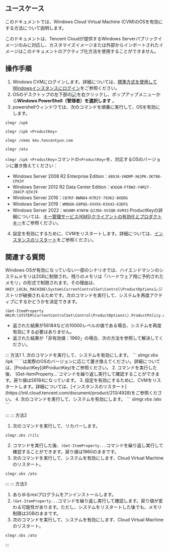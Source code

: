 ## ユースケース
このドキュメントでは、Windows Cloud Virtual Machine (CVM)のOSを有効にする方法について説明します。



<dx-alert infotype="explain" title="">
このドキュメントは、Tencent Cloudが提供するWindows Serverパブリックイメージのみに対応し、カスタマイズイメージまたは外部からインポートされたイメージはこのドキュメントのアクティブ化方法を使用することができません。
</dx-alert>




## 操作手順
1. Windows CVMにログインします。詳細については、[標準方式を使用してWindowsインスタンスにログイン](https://intl.cloud.tencent.com/document/product/213/41018)をご参照ください。
2. OSのデスクトップの左下部の<img src="https://qcloudimg.tencent-cloud.cn/raw/0cfefcbe7474bf6b532a589c53314d5b.png" style="margin:-3px 0px">を右クリックし、ポップアップメニューから**Windows PowerShell（管理者）を選択します** 。
3. powershellウィンドウでは、次のコマンドを順番に実行して、OSを有効にします。
```
slmgr /upk
```
```
slmgr /ipk <ProductKey>
```
```
slmgr /skms kms.tencentyun.com
```
```
slmgr /ato
```
[](id:ProductKey)`slmgr /ipk <ProductKey>`コマンドの`<ProductKey>`を、対応するOSのバージョンに置き換えてください：
   - Windows Server 2008 R2 Enterprise Edition：`489J6-VHDMP-X63PK-3K798-CPX3Y`
   - Windows Server 2012 R2 Data Center Edition：`W3GGN-FT8W3-Y4M27-J84CP-Q3VJ9`
   - Windows Server 2016：`CB7KF-BWN84-R7R2Y-793K2-8XDDG`
   - Windows Server 2019：`WMDGN-G9PQG-XVVXX-R3X43-63DFG`
   - Windows Server 2022：`WX4NM-KYWYW-QJJR4-XV3QB-6VM33`
ProductKeyの詳細については、[キー管理サービス(KMS)クライアントの有効化とプロダクトキー](https://docs.microsoft.com/zh-cn/windows-server/get-started/kms-client-activation-keys)をご参照ください。
4. 設定を有効にするために、CVMをリスタートします。詳細については、[インスタンスのリスタート](https://intl.cloud.tencent.com/document/product/213/4928)をご参照ください。


## 関連する質問
Windows OSが有効になっていない一部のシナリオでは、ハイエンドマシンのシステムメモリは2GBに制限され、残りのメモリは「ハードウェア用に予約されたメモリ」の形式で制限されます。その理由は、`HKEY_LOCAL_MACHINE\System\CurrentControlSet\Control\ProductOptions`レジストリが破損されるためです。次のコマンドを実行して、システムを再度アクティブにするかどうかを決定できます。
```
(Get-ItemProperty HKLM:\SYSTEM\CurrentControlSet\Control\ProductOptions\).ProductPolicy.count
```
 - 返された結果が56184などの10000レベルの値である場合、システムを再度有効にする必要はありません。
 - 返された結果が「非有効値：1960」の場合、次の方法を参照して解決してください。
<dx-tabs>
::: 方法1
1. 次のコマンドを実行して、システムを有効にします。
```
slmgr.vbs /ipk <ProductKey>
```
<dx-alert infotype="explain" title="">
`<ProductKey>`は実際のOSのバージョンに応じて置き換えてください。詳細については、[ProductKey](#ProductKey)をご参照ください。
</dx-alert>
2. コマンドを実行した後、`(Get-ItemProperty...`コマンドを繰り返し実行して確認することができます。戻り値は56184になっています。
3. 設定を有効にするために、CVMをリスタートします。詳細については、[インスタンスのリスタート](https://intl.cloud.tencent.com/document/product/213/4928)をご参照ください。
4. 次のコマンドを実行して、システムを有効にします。
```
slmgr.vbs /ato
```

:::
::: 方法2
1. 次のコマンドを実行して、リカバーします。
```
slmgr.vbs /rilc 
```
2. コマンドを実行した後、`(Get-ItemProperty...`コマンドを繰り返し実行して確認することができます。戻り値は1960のままです。
3. 次のコマンドを実行して、システムを有効にします、Cloud Virtual Machineのリスタート。
```
slmgr.vbs /ato
```

:::
::: 方法3
1. あらゆるmsiプログラムをアンインストールします。
2. `(Get-ItemProperty...`コマンドを繰り返し実行して確認します。戻り値が変わる可能性があります。ただし、システムをリスタートした後でも、メモリ制限は2GBのままです。
2. 次のコマンドを実行して、システムを有効にします、Cloud Virtual Machineのリスタート。
```
slmgr.vbs /ato
``` 
:::
</dx-tabs>

